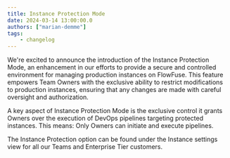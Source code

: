 ```yaml
---
title: Instance Protection Mode
date: 2024-03-14 13:00:00.0
authors: ["marian-demme"]
tags:
    - changelog
---
```

We're excited to announce the introduction of the Instance Protection Mode, an enhancement in our efforts to provide a secure and controlled environment for managing production instances on FlowFuse. This feature empowers Team Owners with the exclusive ability to restrict modifications to production instances, ensuring that any changes are made with careful oversight and authorization.

A key aspect of Instance Protection Mode is the exclusive control it grants Owners over the execution of DevOps pipelines targeting protected instances. This means: Only Owners can initiate and execute pipelines.

The Instance Protection option can be found under the Instance settings view for all our Teams and Enterprise Tier customers.